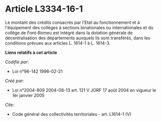 # Article L3334-16-1

Le montant des crédits consacrés par l'Etat au fonctionnement et à l'équipement des collèges à sections binationales ou
internationales et du collège de Font-Romeu est intégré dans la dotation générale de décentralisation des départements
auxquels ils sont transférés, dans les conditions prévues aux articles L. 1614-1 à L. 1614-3.

**Liens relatifs à cet article**

_Codifié par_:

  - Loi n°96-142 1996-02-21

_Créé par_:

  - Loi n°2004-809 2004-08-13 art. 121 V JORF 17 août 2004 en vigueur le 1er janvier 2005

_Cite_:

  - Code général des collectivités territoriales - art. L1614-1 (V)
